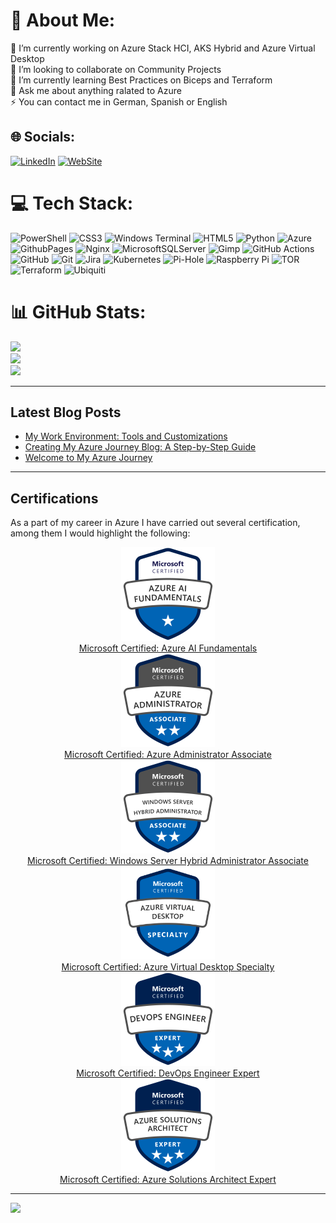 # 💫 About Me:
🔭 I’m currently working on Azure Stack HCI, AKS Hybrid and Azure Virtual Desktop<br>👯 I’m looking to collaborate on Community Projects <br>🌱 I’m currently learning Best Practices on Biceps and Terraform<br>💬 Ask me about anything ralated to Azure<br>⚡ You can contact me in German, Spanish or English 


## 🌐 Socials:
[![LinkedIn](https://img.shields.io/badge/LinkedIn-%230077B5.svg?logo=linkedin&logoColor=white)](https://linkedin.com/in/cristian-schmitt-nieto) [![WebSite](https://img.shields.io/badge/Website-%230077B5.svg?logo=github-pages&logoColor=white)](https://schmittnieto.com) 

# 💻 Tech Stack:
![PowerShell](https://img.shields.io/badge/PowerShell-%235391FE.svg?style=flat&logo=powershell&logoColor=white) ![CSS3](https://img.shields.io/badge/css3-%231572B6.svg?style=flat&logo=css3&logoColor=white) ![Windows Terminal](https://img.shields.io/badge/Windows%20Terminal-%234D4D4D.svg?style=flat&logo=windows-terminal&logoColor=white) ![HTML5](https://img.shields.io/badge/html5-%23E34F26.svg?style=flat&logo=html5&logoColor=white) ![Python](https://img.shields.io/badge/python-3670A0?style=flat&logo=python&logoColor=ffdd54) ![Azure](https://img.shields.io/badge/azure-%230072C6.svg?style=flat&logo=microsoftazure&logoColor=white) ![GithubPages](https://img.shields.io/badge/github%20pages-121013?style=flat&logo=github&logoColor=white) ![Nginx](https://img.shields.io/badge/nginx-%23009639.svg?style=flat&logo=nginx&logoColor=white) ![MicrosoftSQLServer](https://img.shields.io/badge/Microsoft%20SQL%20Server-CC2927?style=flat&logo=microsoft%20sql%20server&logoColor=white) ![Gimp](https://img.shields.io/badge/Gimp-657D8B?style=flat&logo=gimp&logoColor=FFFFFF) ![GitHub Actions](https://img.shields.io/badge/github%20actions-%232671E5.svg?style=flat&logo=githubactions&logoColor=white) ![GitHub](https://img.shields.io/badge/github-%23121011.svg?style=flat&logo=github&logoColor=white) ![Git](https://img.shields.io/badge/git-%23F05033.svg?style=flat&logo=git&logoColor=white) ![Jira](https://img.shields.io/badge/jira-%230A0FFF.svg?style=flat&logo=jira&logoColor=white) ![Kubernetes](https://img.shields.io/badge/kubernetes-%23326ce5.svg?style=flat&logo=kubernetes&logoColor=white) ![Pi-Hole](https://img.shields.io/badge/pihole-%2396060C.svg?style=flat&logo=pi-hole&logoColor=white) ![Raspberry Pi](https://img.shields.io/badge/-RaspberryPi-C51A4A?style=flat&logo=Raspberry-Pi) ![TOR](https://img.shields.io/badge/tor-%237E4798.svg?style=flat&logo=tor-project&logoColor=white) ![Terraform](https://img.shields.io/badge/terraform-%235835CC.svg?style=flat&logo=terraform&logoColor=white) ![Ubiquiti](https://img.shields.io/badge/ubiquiti-%230559C9.svg?style=flat&logo=ubiquiti&logoColor=white)
# 📊 GitHub Stats:
![](https://github-readme-stats.vercel.app/api?username=SchmittNieto&theme=dark&hide_border=false&include_all_commits=false&count_private=false)<br/>
![](https://github-readme-streak-stats.herokuapp.com/?user=SchmittNieto&theme=dark&hide_border=false)<br/>
![](https://github-readme-stats.vercel.app/api/top-langs/?username=SchmittNieto&theme=dark&hide_border=false&include_all_commits=false&count_private=false&layout=compact)

---

## Latest Blog Posts
<!-- BLOG-POST-LIST:START -->
- [My Work Environment: Tools and Customizations](https://schmitt-nieto.com/blog/my-work-environment-tools/)
- [Creating My Azure Journey Blog: A Step-by-Step Guide](https://schmitt-nieto.com/blog/creating-my-azure-journey-blog/)
- [Welcome to My Azure Journey](https://schmitt-nieto.com/blog/welcome-to-my-blog/)
<!-- BLOG-POST-LIST:END -->

---
## Certifications

As a part of my career in Azure I have carried out several certification, among them I would highlight the following:
<div class="Certifications" style="text-align: center;">
  <a href="https://learn.microsoft.com/api/credentials/share/en-us/CristianSchmittNieto-7357/DEC07C6846AF65A7?sharingId=24F0DC952D8EB05D" target="_blank">
    <img src="/assets/img/microsoft-certified-fundamentals-badge-AI.png" alt="Microsoft Certified: Azure AI Fundamentals" class="cert-image" style="width: 150px; height: 150px;"/>
    <div style="text-align: center;">Microsoft Certified: Azure AI Fundamentals</div>
  </a>
  <a href="https://learn.microsoft.com/api/credentials/share/en-us/CristianSchmittNieto-7357/5FBC968AEABFC10B?sharingId=24F0DC952D8EB05D" target="_blank">
    <img src="/assets/img/microsoft-certified-associate-badge-adm.png"  alt="Microsoft Certified: Azure Administrator Associate" class="cert-image" style="width: 150px; height: 150px;"/>
    <div style="text-align: center;">Microsoft Certified: Azure Administrator Associate</div>
  </a>
  <a href="https://learn.microsoft.com/api/credentials/share/en-us/CristianSchmittNieto-7357/A3635D8F3BE9F9C2?sharingId=24F0DC952D8EB05D" target="_blank">
    <img src="/assets/img/microsoft-certified-associate-badge-hybrid.png" alt="Microsoft Certified: Windows Server Hybrid Administrator Associate" class="cert-image" style="width: 150px; height: 150px;"/>
    <div style="text-align: center;">Microsoft Certified: Windows Server Hybrid Administrator Associate</div>
  </a>
  <a href="https://learn.microsoft.com/api/credentials/share/en-us/CristianSchmittNieto-7357/E724DDDADB705179?sharingId=24F0DC952D8EB05D" target="_blank">
    <img src="/assets/img/microsoft-certified-specialty-badge-avd.png" alt="Microsoft Certified: Azure Virtual Desktop Specialty" class="cert-image" style="width: 150px; height: 150px;"/>
    <div style="text-align: center;">Microsoft Certified: Azure Virtual Desktop Specialty</div>
  </a>
  <a href="https://learn.microsoft.com/api/credentials/share/en-us/CristianSchmittNieto-7357/225ACCA9CD499B3C?sharingId=24F0DC952D8EB05D" target="_blank">
    <img src="/assets/img/microsoft-certified-expert-badge-DevOps.png" alt="Microsoft Certified: DevOps Engineer Expert" class="cert-image" style="width: 150px; height: 150px;"/>
    <div style="text-align: center;">Microsoft Certified: DevOps Engineer Expert</div>
  </a>
  <a href="https://learn.microsoft.com/api/credentials/share/en-us/CristianSchmittNieto-7357/B8D453727AF2E0FF?sharingId=24F0DC952D8EB05D" target="_blank">
    <img src="/assets/img/microsoft-certified-expert-badge-expert.png" alt="Microsoft Certified: Azure Solutions Architect Expert" class="cert-image" style="width: 150px; height: 150px;"/>
    <div style="text-align: center;">Microsoft Certified: Azure Solutions Architect Expert</div>
  </a>
</div>

---
[![](https://visitcount.itsvg.in/api?id=SchmittNieto&icon=0&color=3)](https://visitcount.itsvg.in)

<!-- Proudly created with GPRM ( https://gprm.itsvg.in ) -->
